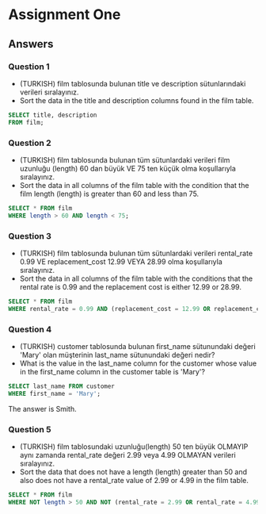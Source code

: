 # Assignment One

## Answers

### Question 1

- (TURKISH) film tablosunda bulunan title ve description sütunlarındaki verileri sıralayınız.
- Sort the data in the title and description columns found in the film table.

```sql
SELECT title, description
FROM film;
```

### Question 2

- (TURKISH) film tablosunda bulunan tüm sütunlardaki verileri film uzunluğu (length) 60 dan büyük VE 75 ten küçük olma koşullarıyla sıralayınız.
- Sort the data in all columns of the film table with the condition that the film length (length) is greater than 60 and less than 75.

```sql
SELECT * FROM film
WHERE length > 60 AND length < 75;
```

### Question 3

- (TURKISH) film tablosunda bulunan tüm sütunlardaki verileri rental_rate 0.99 VE replacement_cost 12.99 VEYA 28.99 olma koşullarıyla sıralayınız.
- Sort the data in all columns of the film table with the conditions that the rental rate is 0.99 and the replacement cost is either 12.99 or 28.99.

```sql
SELECT * FROM film
WHERE rental_rate = 0.99 AND (replacement_cost = 12.99 OR replacement_cost = 28.99);
```

### Question 4

- (TURKISH) customer tablosunda bulunan first_name sütunundaki değeri 'Mary' olan müşterinin last_name sütunundaki değeri nedir?
- What is the value in the last_name column for the customer whose value in the first_name column in the customer table is 'Mary'?

```sql
SELECT last_name FROM customer
WHERE first_name = 'Mary';
```

The answer is Smith.

### Question 5

- (TURKISH) film tablosundaki uzunluğu(length) 50 ten büyük OLMAYIP aynı zamanda rental_rate değeri 2.99 veya 4.99 OLMAYAN verileri sıralayınız.
- Sort the data that does not have a length (length) greater than 50 and also does not have a rental_rate value of 2.99 or 4.99 in the film table.

```sql
SELECT * FROM film
WHERE NOT length > 50 AND NOT (rental_rate = 2.99 OR rental_rate = 4.99);
```
